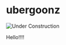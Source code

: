 # ubergoonz

![Under Construction](https://media.giphy.com/media/3o7abKhOpu0NwenH3O/giphy.gif)


Hello!!!!

